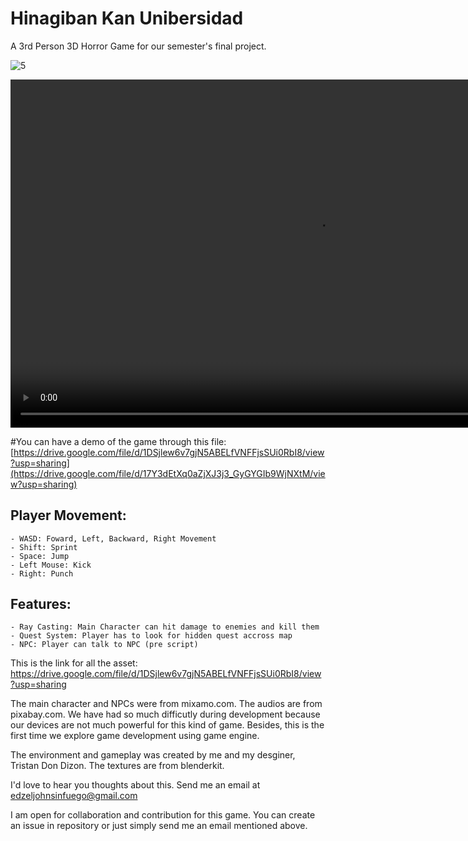 # Hinagiban Kan Unibersidad
<meta name="description" content="3D Horror Game">
<meta name="keywords" content="Godot, Third Person">

  A 3rd Person 3D Horror Game for our semester's final project.

![5](https://github.com/ejsinfuego/horror-game-godot/assets/67304574/e77c14aa-2119-4640-8907-ce0235e93f11)



<video width="980" height="556.91" controls>
  <source src="https://github.com/ejsinfuego/horror-game-godot/assets/67304574/57f8dadc-bb17-4f05-aa02-9f5fcd837f4b" type="video/mp4">
</video>


#You can have a demo of the game through this file: [https://drive.google.com/file/d/1DSjlew6v7gjN5ABELfVNFFjsSUi0RbI8/view?usp=sharing](https://drive.google.com/file/d/17Y3dEtXq0aZjXJ3j3_GyGYGIb9WjNXtM/view?usp=sharing)

## **Player Movement**:
    - WASD: Foward, Left, Backward, Right Movement
    - Shift: Sprint
    - Space: Jump
    - Left Mouse: Kick
    - Right: Punch

## **Features**:
    - Ray Casting: Main Character can hit damage to enemies and kill them
    - Quest System: Player has to look for hidden quest accross map
    - NPC: Player can talk to NPC (pre script)

This is the link for all the asset: https://drive.google.com/file/d/1DSjlew6v7gjN5ABELfVNFFjsSUi0RbI8/view?usp=sharing

The main character and NPCs were from mixamo.com. The audios are from pixabay.com. We have had so much difficutly during development because our devices are not much powerful for this kind of game. Besides, this is the first time we explore game development using game engine.

The environment and gameplay was created by me and my desginer, Tristan Don Dizon. The textures are from blenderkit. 

I'd love to hear you thoughts about this. Send me an email at edzeljohnsinfuego@gmail.com

I am open for collaboration and contribution for this game. You can create an issue in repository or just simply send me an email mentioned above.
